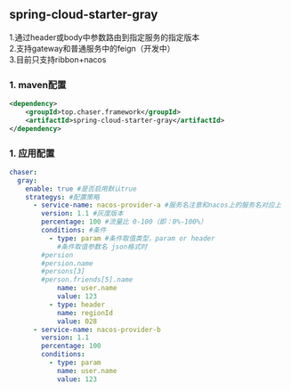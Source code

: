 ## spring-cloud-starter-gray
1.通过header或body中参数路由到指定服务的指定版本   
2.支持gateway和普通服务中的feign（开发中）   
3.目前只支持ribbon+nacos
### 1. maven配置
```xml
<dependency>
    <groupId>top.chaser.framework</groupId>
    <artifactId>spring-cloud-starter-gray</artifactId>
</dependency>
```
### 1. 应用配置
```yaml
chaser:
  gray:
    enable: true #是否启用默认true
    strategys: #配置策略
      - service-name: nacos-provider-a #服务名注意和nacos上的服务名对应上
        version: 1.1 #灰度版本
        percentage: 100 #流量比 0-100（即：0%-100%）
        conditions: #条件
          - type: param #条件取值类型，param or header
            #条件取值参数名 json格式时
	    #persion
	    #persion.name
	    #persons[3]
	    #person.friends[5].name	
            name: user.name 
            value: 123
          - type: header 
            name: regionId
            value: 028
      - service-name: nacos-provider-b
        version: 1.1
        percentage: 100
        conditions:
          - type: param
            name: user.name
            value: 123
```

